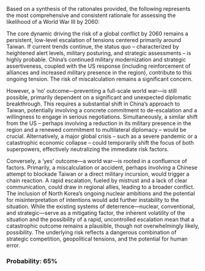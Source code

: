 Based on a synthesis of the rationales provided, the following represents the most comprehensive and consistent rationale for assessing the likelihood of a World War III by 2060:

The core dynamic driving the risk of a global conflict by 2060 remains a persistent, low-level escalation of tensions centered primarily around Taiwan.  If current trends continue, the status quo – characterized by heightened alert levels, military posturing, and strategic assessments – is highly probable. China’s continued military modernization and strategic assertiveness, coupled with the US response (including reinforcement of alliances and increased military presence in the region), contribute to this ongoing tension. The risk of miscalculation remains a significant concern.

However, a ‘no’ outcome—preventing a full-scale world war—is still possible, primarily dependent on a significant and unexpected diplomatic breakthrough. This requires a substantial shift in China’s approach to Taiwan, potentially involving a concrete commitment to de-escalation and a willingness to engage in serious negotiations. Simultaneously, a similar shift from the US – perhaps involving a reduction in its military presence in the region and a renewed commitment to multilateral diplomacy – would be crucial. Alternatively, a major global crisis – such as a severe pandemic or a catastrophic economic collapse – could temporarily shift the focus of both superpowers, effectively neutralizing the immediate risk factors.

Conversely, a ‘yes’ outcome—a world war—is rooted in a confluence of factors. Primarily, a miscalculation or accident, perhaps involving a Chinese attempt to blockade Taiwan or a direct military incursion, would trigger a chain reaction.  A rapid escalation, fueled by mistrust and a lack of clear communication, could draw in regional allies, leading to a broader conflict.  The inclusion of North Korea’s ongoing nuclear ambitions and the potential for misinterpretation of intentions would add further instability to the situation. While the existing systems of deterrence—nuclear, conventional, and strategic—serve as a mitigating factor, the inherent volatility of the situation and the possibility of a rapid, uncontrolled escalation mean that a catastrophic outcome remains a plausible, though not overwhelmingly likely, possibility. The underlying risk reflects a dangerous combination of strategic competition, geopolitical tensions, and the potential for human error.

### Probability: 65%